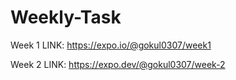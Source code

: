 # Weekly-Task
Week 1 LINK: https://expo.io/@gokul0307/week1

Week 2 LINK: https://expo.dev/@gokul0307/week-2
